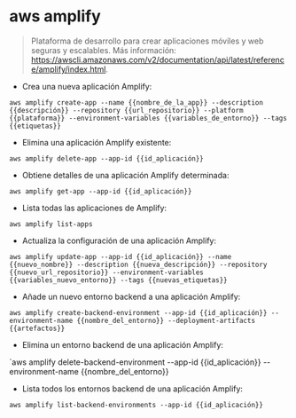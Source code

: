 # aws amplify

> Plataforma de desarrollo para crear aplicaciones móviles y web seguras y escalables.
> Más información: <https://awscli.amazonaws.com/v2/documentation/api/latest/reference/amplify/index.html>.

- Crea una nueva aplicación Amplify:

`aws amplify create-app --name {{nombre_de_la_app}} --description {{descripción}} --repository {{url_repositorio}} --platform {{plataforma}} --environment-variables {{variables_de_entorno}} --tags {{etiquetas}}`

- Elimina una aplicación Amplify existente:

`aws amplify delete-app --app-id {{id_aplicación}}`

- Obtiene detalles de una aplicación Amplify determinada:

`aws amplify get-app --app-id {{id_aplicación}}`

- Lista todas las aplicaciones de Amplify:

`aws amplify list-apps`

- Actualiza la configuración de una aplicación Amplify:

`aws amplify update-app --app-id {{id_aplicación}} --name {{nuevo_nombre}} --description {{nueva_descripción}} --repository {{nuevo_url_repositorio}} --environment-variables {{variables_nuevo_entorno}} --tags {{nuevas_etiquetas}}`

- Añade un nuevo entorno backend a una aplicación Amplify:

`aws amplify create-backend-environment --app-id {{id_aplicación}} --environment-name {{nombre_del_entorno}} --deployment-artifacts {{artefactos}}`

- Elimina un entorno backend de una aplicación Amplify:

`aws amplify delete-backend-environment --app-id {{id_aplicación}} --environment-name {{nombre_del_entorno}}

- Lista todos los entornos backend de una aplicación Amplify:

`aws amplify list-backend-environments --app-id {{id_aplicación}}`
